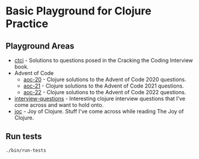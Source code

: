 # Basic Playground for Clojure Practice  

## Playground Areas
  * [ctci](src/ctci) - Solutions to questions posed in the Cracking the Coding Interview book.  
  * Advent of Code
    * [aoc-20](src/aoc_20) - Clojure solutions to the Advent of Code 2020 questions.
    * [aoc-21](src/aoc_21) - Clojure solutions to the Advent of Code 2021 questions.
    * [aoc-22](src/aoc_22) - Clojure solutions to the Advent of Code 2022 questions.
  * [interview-questions](src/interview_questions) - Interesting clojure interview questions that I've come across and want to hold onto.
  * [joc](src/joc) - Joy of Clojure. Stuff I've come across while reading The Joy of Clojure.

## Run tests
```
./bin/run-tests
```